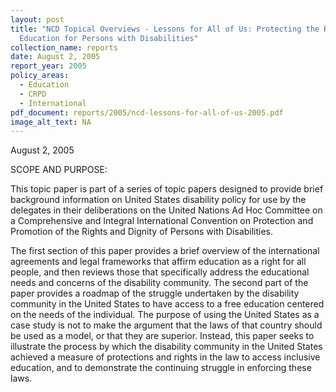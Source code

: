 ```yaml
---
layout: post
title: "NCD Topical Overviews - Lessons for All of Us: Protecting the Right to
  Education for Persons with Disabilities"
collection_name: reports
date: August 2, 2005
report_year: 2005
policy_areas:
  - Education
  - CRPD
  - International
pdf_document: reports/2005/ncd-lessons-for-all-of-us-2005.pdf
image_alt_text: NA
---
```

A﻿ugust 2, 2005

S﻿COPE AND PURPOSE:

This topic paper is part of a series of topic papers designed to provide brief background information on United States disability policy for use by the delegates in their deliberations on the United Nations Ad Hoc Committee on a Comprehensive and Integral International Convention on Protection and Promotion of the Rights and Dignity of Persons with Disabilities.

The first section of this paper provides a brief overview of the international agreements and legal frameworks that affirm education as a right for all people, and then reviews those that specifically address the educational needs and concerns of the disability community. The second part of the paper provides a roadmap of the struggle undertaken by the disability community in the United States to have access to a free education centered on the needs of the individual. The purpose of using the United States as a case study is not to make the argument that the laws of that country should be used as a model, or that they are superior. Instead, this paper seeks to illustrate the process by which the disability community in the United States achieved a measure of protections and rights in the law to access inclusive education, and to demonstrate the continuing struggle in enforcing these laws.